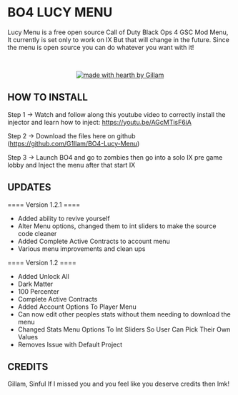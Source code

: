 # BO4 LUCY MENU
Lucy Menu is a free open source Call of Duty Black Ops 4 GSC Mod Menu, It currently is set only to work on IX But that will change in the future. Since the menu is open source you can do whatever you want with it!

<div align="center">
<br />
 
[![made with hearth by Gillam](https://img.shields.io/badge/Made%20With%20%E2%99%A5%20by-G1llam-red)](https://github.com/G1llam)
 
</div>

## HOW TO INSTALL
Step 1 -> Watch and follow along this youtube video to correctly install the injector and learn how to inject: https://youtu.be/AGcMTisF6iA

Step 2 -> Download the files here on github (https://github.com/G1llam/BO4-Lucy-Menu)

Step 3 -> Launch BO4 and go to zombies then go into a solo IX pre game lobby and Inject the menu after that start IX



## UPDATES

==== Version 1.2.1 ====
 - Added ability to revive yourself
 - Alter Menu options, changed them to int sliders to make the source code cleaner
 - Added Complete Active Contracts to account menu
 - Various menu improvements and clean ups 



==== Version 1.2 ====
 - Added Unlock All
 - Dark Matter
 - 100 Percenter
 - Complete Active Contracts
 - Added Account Options To Player Menu
 - Can now edit other peoples stats without them needing to download the menu
 - Changed Stats Menu Options To Int Sliders So User Can Pick Their Own Values
 - Removes Issue with Default Project






## CREDITS
Gillam,
Sinful
If I missed you and you feel like you deserve credits then lmk!
